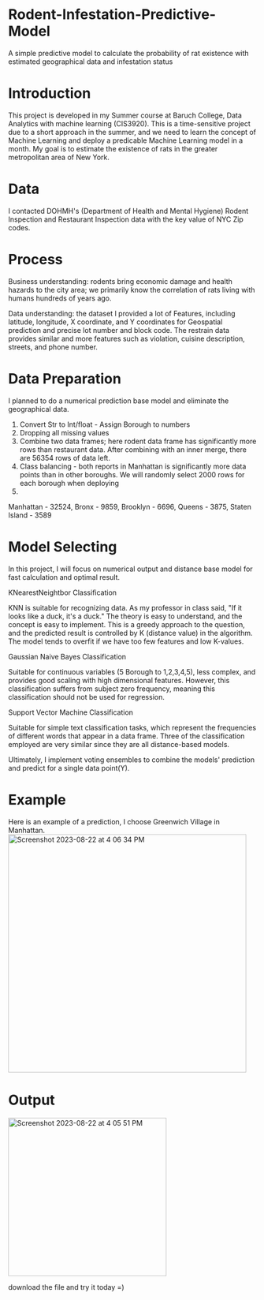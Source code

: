 # Rodent-Infestation-Predictive-Model
A simple predictive model to calculate the probability of rat existence with estimated geographical data and infestation status

# Introduction
This project is developed in my Summer course at Baruch College, Data Analytics with machine learning (CIS3920). This is a time-sensitive project due to a short approach in the summer, and we need to learn the concept of Machine Learning and deploy a predicable Machine Learning model in a month. My goal is to estimate the existence of rats in the greater metropolitan area of New York. 

# Data
I contacted DOHMH's (Department of Health and Mental Hygiene) Rodent Inspection and Restaurant Inspection data with the key value of NYC Zip codes. 

# Process
Business understanding: rodents bring economic damage and health hazards to the city area; we primarily know the correlation of rats living with humans hundreds of years ago. 

Data understanding: the dataset I provided a lot of Features, including latitude, longitude, X coordinate, and Y coordinates for Geospatial prediction and precise lot number and block code. The restrain data provides similar and more features such as violation, cuisine description, streets, and phone number. 

# Data Preparation 
I planned to do a numerical prediction base model and eliminate the geographical data.

1. Convert Str to Int/float - Assign Borough to numbers
2. Dropping all missing values
3. Combine two data frames; here rodent data frame has significantly more rows than restaurant data. After combining with an inner merge, there are 56354 rows of data left.
4. Class balancing - both reports in Manhattan is significantly more data points than in other boroughs. We will randomly select 2000 rows for each borough when deploying
5. 
Manhattan - 32524, Bronx - 9859, Brooklyn - 6696, Queens - 3875, Staten Island - 3589
   
# Model Selecting 
In this project, I will focus on numerical output and distance base model for fast calculation and optimal result.

KNearestNeightbor Classification

KNN is suitable for recognizing data. As my professor in class said, "If it looks like a duck, it's a duck." The theory is easy to understand, and the concept is easy to implement. This is a greedy approach to the question, and the predicted result is controlled by K (distance value) in the algorithm. The model tends to overfit if we have too few features and low K-values.

Gaussian Naive Bayes Classification

Suitable for continuous variables (5 Borough to 1,2,3,4,5), less complex, and provides good scaling with high dimensional features. However, this classification suffers from subject zero frequency, meaning this classification should not be used for regression. 

Support Vector Machine Classification

Suitable for simple text classification tasks, which represent the frequencies of different words that appear in a data frame. 
Three of the classification employed are very similar since they are all distance-based models. 

Ultimately, I implement voting ensembles to combine the models' prediction and predict for a single data point(Y).

# Example
Here is an example of a prediction, I choose Greenwich Village in Manhattan.
<img width="483" alt="Screenshot 2023-08-22 at 4 06 34 PM" src="https://github.com/danielsan1123/Rodent-Infestation-Predictive-Model/assets/16438259/38b10850-902e-49b8-9f0e-6e0edf2c8656">
# Output
<img width="321" alt="Screenshot 2023-08-22 at 4 05 51 PM" src="https://github.com/danielsan1123/Rodent-Infestation-Predictive-Model/assets/16438259/413fec6f-20bc-466f-af84-2c361b9e0827">

download the file and try it today =)

